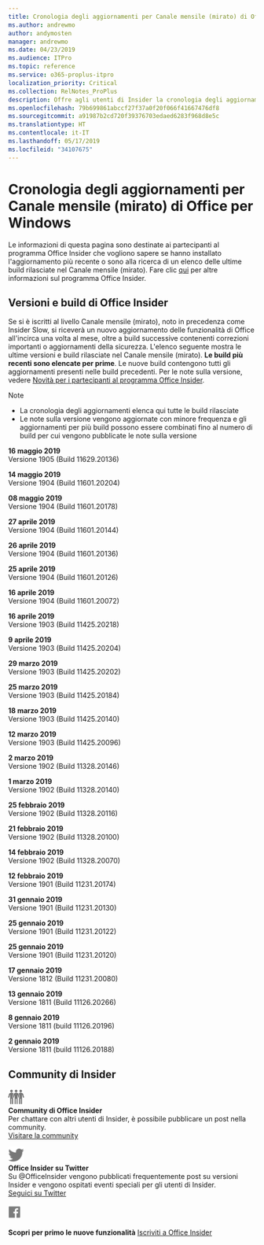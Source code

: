 ```yaml
---
title: Cronologia degli aggiornamenti per Canale mensile (mirato) di Office
ms.author: andrewmo
author: andymosten
manager: andrewmo
ms.date: 04/23/2019
ms.audience: ITPro
ms.topic: reference
ms.service: o365-proplus-itpro
localization_priority: Critical
ms.collection: RelNotes_ProPlus
description: Offre agli utenti di Insider la cronologia degli aggiornamenti relativi alle versioni pubblicate in Canale mensile (mirato) per desktop Windows
ms.openlocfilehash: 79b699861abccf27f37a0f20f066f41667476df8
ms.sourcegitcommit: a91987b2cd720f39376703edaed6283f968d8e5c
ms.translationtype: HT
ms.contentlocale: it-IT
ms.lasthandoff: 05/17/2019
ms.locfileid: "34107675"
---
```

# <a name="update-history-for-office-monthly-targeted-channel-for-windows"></a>Cronologia degli aggiornamenti per Canale mensile (mirato) di Office per Windows

Le informazioni di questa pagina sono destinate ai partecipanti al programma Office Insider che vogliono sapere se hanno installato l'aggiornamento più recente o sono alla ricerca di un elenco delle ultime build rilasciate nel Canale mensile (mirato). Fare clic [qui](https://insider.office.com/) per altre informazioni sul programma Office Insider.

## <a name="office-insider-versions-and-builds"></a>Versioni e build di Office Insider

Se si è iscritti al livello Canale mensile (mirato), noto in precedenza come Insider Slow, si riceverà un nuovo aggiornamento delle funzionalità di Office all'incirca una volta al mese, oltre a build successive contenenti correzioni importanti o aggiornamenti della sicurezza. L'elenco seguente mostra le ultime versioni e build rilasciate nel Canale mensile (mirato). **Le build più recenti sono elencate per prime**. Le nuove build contengono tutti gli aggiornamenti presenti nelle build precedenti. Per le note sulla versione, vedere [Novità per i partecipanti al programma Office Insider](https://support.office.com/it-IT/article/what-s-new-for-office-insiders-c152d1e2-96ff-4ce9-8c14-e74e13847a24).

> [!NOTE]
> - La cronologia degli aggiornamenti elenca qui tutte le build rilasciate
> - Le note sulla versione vengono aggiornate con minore frequenza e gli aggiornamenti per più build possono essere combinati fino al numero di build per cui vengono pubblicate le note sulla versione

[//]: # (NON RIMUOVERE)

**16 maggio 2019**<br/>
Versione 1905 (Build 11629.20136)<br/>

**14 maggio 2019**<br/>
Versione 1904 (Build 11601.20204)<br/>

**08 maggio 2019**<br/>
Versione 1904 (Build 11601.20178)<br/>

**27 aprile 2019**<br/>
Versione 1904 (Build 11601.20144)<br/>

**26 aprile 2019**<br/>
Versione 1904 (Build 11601.20136)<br/>

**25 aprile 2019**<br/>
Versione 1904 (Build 11601.20126)<br/>

**16 aprile 2019**<br/>
Versione 1904 (Build 11601.20072)<br/>

**16 aprile 2019**<br/>
Versione 1903 (Build 11425.20218)<br/>

**9 aprile 2019**<br/>
Versione 1903 (Build 11425.20204)<br/>

**29 marzo 2019**<br/> Versione 1903 (Build 11425.20202)<br/>

**25 marzo 2019**<br/> Versione 1903 (Build 11425.20184)<br/>

**18 marzo 2019**<br/> Versione 1903 (Build 11425.20140)<br/>

**12 marzo 2019**<br/> Versione 1903 (Build 11425.20096)<br/>

**2 marzo 2019**<br/> Versione 1902 (Build 11328.20146)<br/>

**1 marzo 2019**<br/> Versione 1902 (Build 11328.20140)<br/>

**25 febbraio 2019**<br/> Versione 1902 (Build 11328.20116)<br/>

**21 febbraio 2019**<br/> Versione 1902 (Build 11328.20100)<br/>

**14 febbraio 2019**<br/> Versione 1902 (Build 11328.20070)<br/>

**12 febbraio 2019**<br/> Versione 1901 (Build 11231.20174)<br/>

**31 gennaio 2019**<br/> Versione 1901 (Build 11231.20130)<br/> 

**25 gennaio 2019**<br/> Versione 1901 (Build 11231.20122)<br/> 

**25 gennaio 2019**<br/> Versione 1901 (Build 11231.20120)<br/> 

**17 gennaio 2019**<br/> Versione 1812 (Build 11231.20080)<br/> 

**13 gennaio 2019**<br/> Versione 1811 (Build 11126.20266)<br/>

**8 gennaio 2019**<br/> Versione 1811 (build 11126.20196)<br/> 

**2 gennaio 2019**<br/> Versione 1811 (build 11126.20188)<br/> 


## <a name="insider-community"></a>Community di Insider

![Immagine della community di Insider. ](images/insidercommunity.png)<br/>
**Community di Office Insider**<br/> Per chattare con altri utenti di Insider, è possibile pubblicare un post nella community.<br/> 
[Visitare la community](https://go.microsoft.com/fwlink/?linkid=843493)<br/> 

![Immagine con l'icona di Twitter. ](images/twitter.png)<br/>
**Office Insider su Twitter**<br/> Su @OfficeInsider vengono pubblicati frequentemente post su versioni Insider e vengono ospitati eventi speciali per gli utenti di Insider.<br/> 
[Seguici su Twitter](https://go.microsoft.com/fwlink/?linkid=717717)<br/> 


  [
  ![Immagine con l'icona di Facebook. ](images/facebook.png)](https://www.facebook.com/sharer.php?u=https://support.office.com/it-IT/article/Update-history-for-Office-Insider-for-Windows-desktop-64bbb317-972a-4933-8b82-cc866f0b067c)       


**Scopri per primo le nuove funzionalità**
[Iscriviti a Office Insider](https://insider.office.com/)
